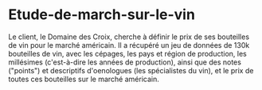 # Etude-de-march-sur-le-vin
Le client, le Domaine des Croix, cherche à définir le prix de ses bouteilles de vin pour le marché américain. Il a récupéré un jeu de données de 130k bouteilles de vin, avec les cépages, les pays et région de production, les millésimes (c'est-à-dire les années de production), ainsi que des notes ("points") et descriptifs d'oenologues (les spécialistes du vin), et le prix de toutes ces bouteilles sur le marché américain.
